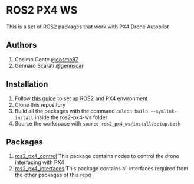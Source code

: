 # ROS2 PX4 WS
This is a set of ROS2 packages that work with PX4 Drone Autopilot

## Authors
1. Cosimo Conte [@cosmo97](https://github.com/cosmo97)
2. Gennaro Scarati [@gennscar](https://github.com/gennscar)

## Installation
1. Follow [this guide](https://docs.px4.io/master/en/ros/ros2_comm.html) to set up ROS2 and PX4 environment
2. Clone this repository
3. Build all the packages with the command `colcon build --symlink-install` inside the ros2-px4-ws folder
4. Source the workspace with `source ros2_px4_ws/install/setup.bash`

## Packages
1. [ros2_px4_control](https://github.com/gennscar/ros2_px4_ws/tree/main/src/ros2_px4_control) This package contains nodes to control the drone interfacing with PX4
2. [ros2_px4_interfaces](https://github.com/gennscar/ros2_px4_ws/tree/main/src/ros2_px4_interfaces) This package contains all interfaces required from the other packages of this repo
